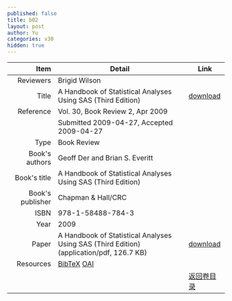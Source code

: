 ```yaml
---
published: false
title: b02
layout: post
author: Yu
categories: v30
hidden: true
---
```


| Item | Detail | Link |
|---:|---|---|
| Reviewers | Brigid  Wilson| |
| Title |A Handbook of Statistical Analyses Using SAS (Third Edition) | [download](http://www.jstatsoft.org/v30/b02/paper) |
| Reference |Vol. 30, Book Review 2, Apr 2009 | |
| | Submitted 2009-04-27, Accepted 2009-04-27| | 
| Type | Book Review| |
| Book's authors | Geoff Der and Brian S. Everitt| |
| Book's title | A Handbook of Statistical Analyses Using SAS (Third Edition)| |
| Book's publisher | Chapman & Hall/CRC| |
| ISBN | 978-1-58488-784-3| |
| Year | 2009| |
| Paper | A Handbook of Statistical Analyses Using SAS (Third Edition)  (application/pdf, 126.7 KB)| [download](http://www.jstatsoft.org/v30/b02/paper) |
| Resources | [BibTeX](http://www.jstatsoft.org/v30/b02/bibtex) [OAI](http://www.jstatsoft.org/oai?verb=GetRecord&identifier=oai.jstatsoft/v30/b02&prefix=oai_dc)| |
| |  | [返回卷目录]({{site.baseurl}}/volume/v30.html) |